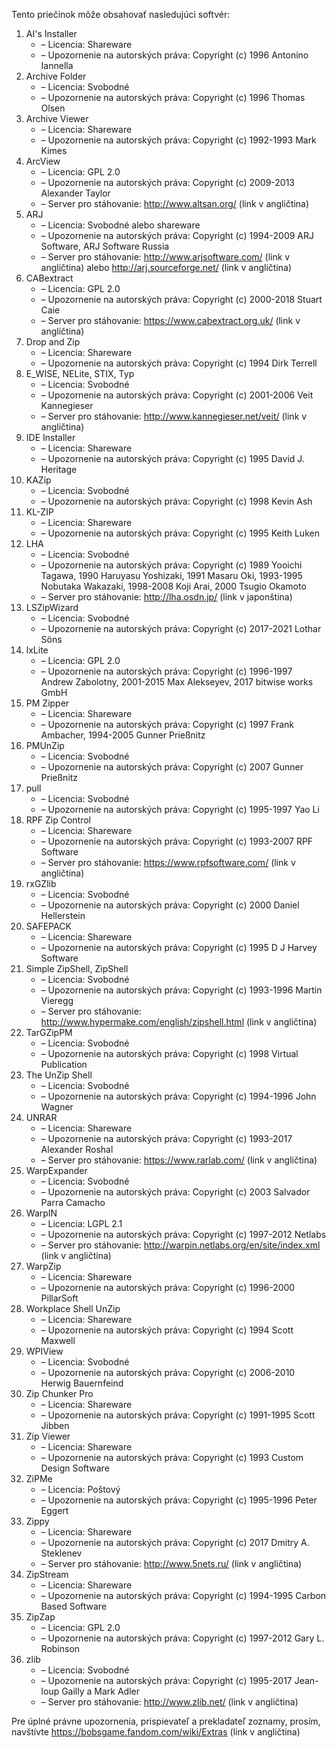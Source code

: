 Tento priečinok môže obsahovať nasledujúci softvér:

1. AI's Installer
   - – Licencia: Shareware
   - – Upozornenie na autorských práva: Copyright (c) 1996 Antonino Iannella
2. Archive Folder
   - – Licencia: Svobodné
   - – Upozornenie na autorských práva: Copyright (c) 1996 Thomas Olsen
3. Archive Viewer
   - – Licencia: Shareware
   - – Upozornenie na autorských práva: Copyright (c) 1992-1993 Mark Kimes
4. ArcView
   - – Licencia: GPL 2.0
   - – Upozornenie na autorských práva: Copyright (c) 2009-2013 Alexander Taylor
   - – Server pro stáhovanie: http://www.altsan.org/ (link v angličtina)
5. ARJ
   - – Licencia: Svobodné alebo shareware
   - – Upozornenie na autorských práva: Copyright (c) 1994-2009 ARJ Software, ARJ Software Russia
   - – Server pro stáhovanie: http://www.arjsoftware.com/ (link v angličtina) alebo http://arj.sourceforge.net/ (link v angličtina)
6. CABextract
   - – Licencia: GPL 2.0
   - – Upozornenie na autorských práva: Copyright (c) 2000-2018 Stuart Caie
   - – Server pro stáhovanie: https://www.cabextract.org.uk/ (link v angličtina)
7. Drop and Zip
   - – Licencia: Shareware
   - – Upozornenie na autorských práva: Copyright (c) 1994 Dirk Terrell
8. E_WISE, NELite, STIX, Typ
   - – Licencia: Svobodné
   - – Upozornenie na autorských práva: Copyright (c) 2001-2006 Veit Kannegieser
   - – Server pro stáhovanie: http://www.kannegieser.net/veit/ (link v angličtina)
9. IDE Installer
   - – Licencia: Shareware
   - – Upozornenie na autorských práva: Copyright (c) 1995 David J. Heritage
10. KAZip
    - – Licencia: Svobodné
    - – Upozornenie na autorských práva: Copyright (c) 1998 Kevin Ash
11. KL-ZIP
    - – Licencia: Shareware
    - – Upozornenie na autorských práva: Copyright (c) 1995 Keith Luken
12. LHA
    - – Licencia: Svobodné
    - – Upozornenie na autorských práva: Copyright (c) 1989 Yooichi Tagawa, 1990 Haruyasu Yoshizaki, 1991 Masaru Oki, 1993-1995 Nobutaka Wakazaki, 1998-2008 Koji Arai, 2000 Tsugio Okamoto
    - – Server pro stáhovanie: http://lha.osdn.jp/ (link v japonština)
13. LSZipWizard
    - – Licencia: Svobodné
    - – Upozornenie na autorských práva: Copyright (c) 2017-2021 Lothar Söns
14. lxLite
    - – Licencia: GPL 2.0
    - – Upozornenie na autorských práva: Copyright (c) 1996-1997 Andrew Zabolotny, 2001-2015 Max Alekseyev, 2017 bitwise works GmbH
15. PM Zipper
    - – Licencia: Shareware
    - – Upozornenie na autorských práva: Copyright (c) 1997 Frank Ambacher, 1994-2005 Gunner Prießnitz
16. PMUnZip
    - – Licencia: Svobodné
    - – Upozornenie na autorských práva: Copyright (c) 2007 Gunner Prießnitz
17. pull
    - – Licencia: Svobodné
    - – Upozornenie na autorských práva: Copyright (c) 1995-1997 Yao Li
18. RPF Zip Control
    - – Licencia: Shareware
    - – Upozornenie na autorských práva: Copyright (c) 1993-2007 RPF Software
    - – Server pro stáhovanie: https://www.rpfsoftware.com/ (link v angličtina)
19. rxGZlib
    - – Licencia: Svobodné
    - – Upozornenie na autorských práva: Copyright (c) 2000 Daniel Hellerstein
20. SAFEPACK
    - – Licencia: Shareware
    - – Upozornenie na autorských práva: Copyright (c) 1995 D J Harvey Software
21. Simple ZipShell, ZipShell
    - – Licencia: Svobodné
    - – Upozornenie na autorských práva: Copyright (c) 1993-1996 Martin Vieregg
    - – Server pro stáhovanie: http://www.hypermake.com/english/zipshell.html (link v angličtina)
22. TarGZipPM
    - – Licencia: Svobodné
    - – Upozornenie na autorských práva: Copyright (c) 1998 Virtual Publication
23. The UnZip Shell
    - – Licencia: Svobodné
    - – Upozornenie na autorských práva: Copyright (c) 1994-1996 John Wagner
24. UNRAR
    - – Licencia: Shareware
    - – Upozornenie na autorských práva: Copyright (c) 1993-2017 Alexander Roshal
    - – Server pro stáhovanie: https://www.rarlab.com/ (link v angličtina)
25. WarpExpander
    - – Licencia: Svobodné
    - – Upozornenie na autorských práva: Copyright (c) 2003 Salvador Parra Camacho
26. WarpIN
    - – Licencia: LGPL 2.1
    - – Upozornenie na autorských práva: Copyright (c) 1997-2012 Netlabs
    - – Server pro stáhovanie: http://warpin.netlabs.org/en/site/index.xml (link v angličtina)
27. WarpZip
    - – Licencia: Shareware
    - – Upozornenie na autorských práva: Copyright (c) 1996-2000 PillarSoft
28. Workplace Shell UnZip
    - – Licencia: Shareware
    - – Upozornenie na autorských práva: Copyright (c) 1994 Scott Maxwell
29. WPIView
    - – Licencia: Svobodné
    - – Upozornenie na autorských práva: Copyright (c) 2006-2010 Herwig Bauernfeind
30. Zip Chunker Pro
    - – Licencia: Shareware
    - – Upozornenie na autorských práva: Copyright (c) 1991-1995 Scott Jibben
31. Zip Viewer
    - – Licencia: Shareware
    - – Upozornenie na autorských práva: Copyright (c) 1993 Custom Design Software
32. ZiPMe
    - – Licencia: Poštový
    - – Upozornenie na autorských práva: Copyright (c) 1995-1996 Peter Eggert
33. Zippy
    - – Licencia: Shareware
    - – Upozornenie na autorských práva: Copyright (c) 2017 Dmitry A. Steklenev
    - – Server pro stáhovanie: http://www.5nets.ru/ (link v angličtina)
34. ZipStream
    - – Licencia: Shareware
    - – Upozornenie na autorských práva: Copyright (c) 1994-1995 Carbon Based Software
35. ZipZap
    - – Licencia: GPL 2.0
    - – Upozornenie na autorských práva: Copyright (c) 1997-2012 Gary L. Robinson
36. zlib
    - – Licencia: Svobodné
    - – Upozornenie na autorských práva: Copyright (c) 1995-2017 Jean-loup Gailly a Mark Adler
    - – Server pro stáhovanie: http://www.zlib.net/ (link v angličtina)

Pre úplné právne upozornenia, prispievateľ a prekladateľ zoznamy, prosím, navštívte https://bobsgame.fandom.com/wiki/Extras (link v angličtina)
